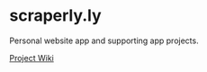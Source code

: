 # scraperly.ly
Personal website app and supporting app projects.

[Project Wiki](https://markpthomas.github.io/wiki/.html)
